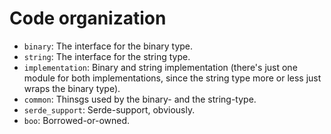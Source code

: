 # Code organization

 * `binary`: The interface for the binary type.
 * `string`: The interface for the string type.
 * `implementation`: Binary and string implementation (there's just one module for both implementations, since the string type more or less just wraps the binary type).
 * `common`: Thinsgs used by the binary- and the string-type.
 * `serde_support`: Serde-support, obviously.
 * `boo`: Borrowed-or-owned.